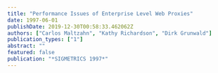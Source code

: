 ```yaml
---
title: "Performance Issues of Enterprise Level Web Proxies"
date: 1997-06-01
publishDate: 2019-12-30T00:58:33.462062Z
authors: ["Carlos Maltzahn", "Kathy Richardson", "Dirk Grunwald"]
publication_types: ["1"]
abstract: ""
featured: false
publication: "*SIGMETRICS 1997*"
---
```


